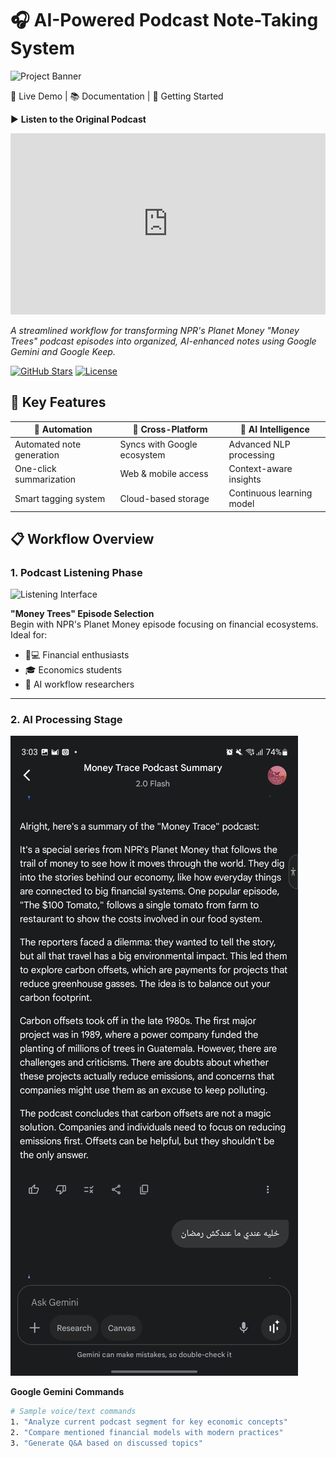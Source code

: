 # 🎧 AI-Powered Podcast Note-Taking System

![Project Banner](![image](https://github.com/user-attachments/assets/5c096f4b-d775-4405-8831-f3356b3a2063)
) <!-- Replace with your banner -->

🔗 Live Demo | 📚 Documentation | 🚀 Getting Started

▶️ **Listen to the Original Podcast**  
<iframe src="https://www.npr.org/player/embed/455941812/455951673" width="100%" height="290" frameborder="0" scrolling="no" title="NPR embedded audio player"></iframe>

*A streamlined workflow for transforming NPR's Planet Money "Money Trees" podcast episodes into organized, AI-enhanced notes using Google Gemini and Google Keep.*

[![GitHub Stars](https://img.shields.io/github/stars/zwanski2019/podcast-notes-npr-money-trace?style=for-the-badge&logo=github&color=yellow)]()
[![License](https://img.shields.io/badge/license-MIT-blue?style=for-the-badge)]()

## 🌟 Key Features

<div align="center">

| 🚀 Automation | 📱 Cross-Platform | 🧠 AI Intelligence |
|--------------|-------------------|--------------------|
| Automated note generation | Syncs with Google ecosystem | Advanced NLP processing |
| One-click summarization | Web & mobile access | Context-aware insights |
| Smart tagging system | Cloud-based storage | Continuous learning model |

</div>

## 📋 Workflow Overview

### 1. Podcast Listening Phase
![Listening Interface](https://github.com/user-attachments/assets/95949e0a-fe16-419f-9934-18fcd354b15f "Podcast Player Interface")

**"Money Trees" Episode Selection**  
Begin with NPR's Planet Money episode focusing on financial ecosystems. Ideal for:
- 🧑💻 Financial enthusiasts
- 🎓 Economics students
- 🤖 AI workflow researchers

---

### 2. AI Processing Stage
![Gemini Interface](https://github.com/zwanski2019/podcast-notes-npr-money-trace/blob/main/Google%20Gemmi%20generating%20AI-assisted%20notes.jpg?raw=true "Google Gemini AI Interaction")

**Google Gemini Commands**  
```bash
# Sample voice/text commands
1. "Analyze current podcast segment for key economic concepts"
2. "Compare mentioned financial models with modern practices"
3. "Generate Q&A based on discussed topics"

